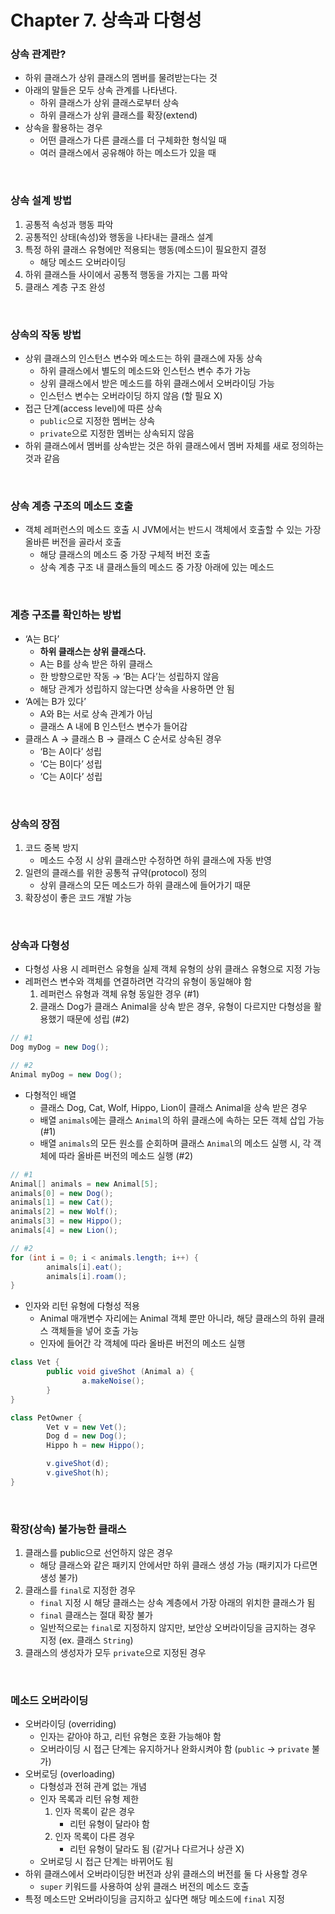 # Chapter 7. 상속과 다형성

### 상속 관계란?

- 하위 클래스가 상위 클래스의 멤버를 물려받는다는 것
- 아래의 말들은 모두 상속 관계를 나타낸다.
    - 하위 클래스가 상위 클래스로부터 상속
    - 하위 클래스가 상위 클래스를 확장(extend)
- 상속을 활용하는 경우
    - 어떤 클래스가 다른 클래스를 더 구체화한 형식일 때
    - 여러 클래스에서 공유해야 하는 메소드가 있을 때
 
<br>

### 상속 설계 방법

1. 공통적 속성과 행동 파악
2. 공통적인 상태(속성)와 행동을 나타내는 클래스 설계
3. 특정 하위 클래스 유형에만 적용되는 행동(메소드)이 필요한지 결정
    - 해당 메소드 오버라이딩
4. 하위 클래스들 사이에서 공통적 행동을 가지는 그룹 파악
5. 클래스 계층 구조 완성

<br>

### 상속의 작동 방법

- 상위 클래스의 인스턴스 변수와 메소드는 하위 클래스에 자동 상속
    - 하위 클래스에서 별도의 메소드와 인스턴스 변수 추가 가능
    - 상위 클래스에서 받은 메소드를 하위 클래스에서 오버라이딩 가능
    - 인스턴스 변수는 오버라이딩 하지 않음 (할 필요 X)
- 접근 단계(access level)에 따른 상속
    - `public`으로 지정한 멤버는 상속
    - `private`으로 지정한 멤버는 상속되지 않음
- 하위 클래스에서 멤버를 상속받는 것은 하위 클래스에서 멤버 자체를 새로 정의하는 것과 같음

<br>

### 상속 계층 구조의 메소드 호출

- 객체 레퍼런스의 메소드 호출 시 JVM에서는 반드시 객체에서 호출할 수 있는 가장 올바른 버전을 골라서 호출
    - 해당 클래스의 메소드 중 가장 구체적 버전 호출
    - 상속 계층 구조 내 클래스들의 메소드 중 가장 아래에 있는 메소드
 
<br>

### 계층 구조를 확인하는 방법

- ‘A는 B다’
    - **하위 클래스는 상위 클래스다.**
    - A는 B를 상속 받은 하위 클래스
    - 한 방향으로만 작동 → ‘B는 A다’는 성립하지 않음
    - 해당 관계가 성립하지 않는다면 상속을 사용하면 안 됨
- ‘A에는 B가 있다’
    - A와 B는 서로 상속 관계가 아님
    - 클래스 A 내에 B 인스턴스 변수가 들어감
- 클래스 A → 클래스 B → 클래스 C 순서로 상속된 경우
    - ‘B는 A이다’ 성립
    - ‘C는 B이다’ 성립
    - ‘C는 A이다’ 성립
 
<br>

### 상속의 장점

1. 코드 중복 방지
    - 메소드 수정 시 상위 클래스만 수정하면 하위 클래스에 자동 반영
2. 일련의 클래스를 위한 공통적 규약(protocol) 정의
    - 상위 클래스의 모든 메소드가 하위 클래스에 들어가기 때문
3. 확장성이 좋은 코드 개발 가능
 
<br>

### 상속과 다형성

- 다형성 사용 시 레퍼런스 유형을 실제 객체 유형의 상위 클래스 유형으로 지정 가능
- 레퍼런스 변수와 객체를 연결하려면 각각의 유형이 동일해야 함
    1. 레퍼런스 유형과 객체 유형 동일한 경우 (#1)
    2. 클래스 Dog가 클래스 Animal을 상속 받은 경우, 유형이 다르지만 다형성을 활용했기 때문에 성립 (#2)

```java
// #1
Dog myDog = new Dog();

// #2
Animal myDog = new Dog();
```

- 다형적인 배열
    - 클래스 Dog, Cat, Wolf, Hippo, Lion이 클래스 Animal을 상속 받은 경우
    - 배열 `animals`에는 클래스 `Animal`의 하위 클래스에 속하는 모든 객체 삽입 가능 (#1)
    - 배열 `animals`의 모든 원소를 순회하며 클래스 `Animal`의 메소드 실행 시, 각 객체에 따라 올바른 버전의 메소드 실행 (#2)

```java
// #1
Animal[] animals = new Animal[5];
animals[0] = new Dog();
animals[1] = new Cat();
animals[2] = new Wolf();
animals[3] = new Hippo();
animals[4] = new Lion();

// #2
for (int i = 0; i < animals.length; i++) {
		animals[i].eat();
		animals[i].roam();
}
```

- 인자와 리턴 유형에 다형성 적용
    - Animal 매개변수 자리에는 Animal 객체 뿐만 아니라, 해당 클래스의 하위 클래스 객체들을 넣어 호출 가능
    - 인자에 들어간 각 객체에 따라 올바른 버전의 메소드 실행

```java
class Vet {
		public void giveShot (Animal a) {
				a.makeNoise();
		}
}

class PetOwner {
		Vet v = new Vet();
		Dog d = new Dog();
		Hippo h = new Hippo();

		v.giveShot(d);
		v.giveShot(h);
}
```
 
<br>

### 확장(상속) 불가능한 클래스

1. 클래스를 public으로 선언하지 않은 경우
    - 해당 클래스와 같은 패키지 안에서만 하위 클래스 생성 가능 (패키지가 다르면 생성 불가)
2. 클래스를 `final`로 지정한 경우
    - `final` 지정 시 해당 클래스는 상속 계층에서 가장 아래의 위치한 클래스가 됨
    - `final` 클래스는 절대 확장 불가
    - 일반적으로는 `final`로 지정하지 않지만, 보안상 오버라이딩을 금지하는 경우 지정 (ex. 클래스 `String`)
3. 클래스의 생성자가 모두 `private`으로 지정된 경우
 
<br>

### 메소드 오버라이딩

- 오버라이딩 (overriding)
    - 인자는 같아야 하고, 리턴 유형은 호환 가능해야 함
    - 오버라이딩 시 접근 단계는 유지하거나 완화시켜야 함 (`public` → `private` 불가)
- 오버로딩 (overloading)
    - 다형성과 전혀 관계 없는 개념
    - 인자 목록과 리턴 유형 제한
        1. 인자 목록이 같은 경우
            - 리턴 유형이 달라야 함
        2. 인자 목록이 다른 경우
            - 리턴 유형이 달라도 됨 (같거나 다르거나 상관 X)
    - 오버로딩 시 접근 단계는 바뀌어도 됨
- 하위 클래스에서 오버라이딩한 버전과 상위 클래스의 버전를 둘 다 사용할 경우
    - `super` 키워드를 사용하여 상위 클래스 버전의 메소드 호출
- 특정 메소드만 오버라이딩을 금지하고 싶다면 해당 메소드에 `final` 지정
